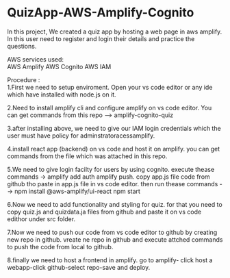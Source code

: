 # QuizApp-AWS-Amplify-Cognito

In this project, We created a quiz app by hosting a web page in aws amplify. In this user need to register and login their details and practice the questions.


AWS services used:  
AWS Amplify
AWS Cognito
AWS IAM


Procedure :  
1.First we need to setup enviroment. Open your vs code editor or any ide which have installed with node.js on it.

2.Need to install amplify cli and configure amplify on vs code editor. You can get commands from this repo --> amplify-cognito-quiz

3.after installing above, we need to give our IAM login credentials which the user must have policy for adminstratoracessamplify.

4.install react app (backend) on vs code and host it on amplify. you can get commands from the file which was attached in this repo.

5.We need to give login facilty for users by using cognito. execute thease commands -> amplify add auth amplify push. 
  copy app.js file code from github tho paste in app.js file in vs code editor. then run thease commands - -> npm install @aws-amplify/ui-react  npm start
  
6.Now we need to add functionality and styling for quiz. for that you need to copy quiz.js and quizdata.ja files from github and paste it on vs code edithor under src folder.

7.Now we need to push our code from vs code editor to github by creating new repo in github. vreate ne repo in github and execute attched commands to push the code from local to github.

8.finally we need to host a frontend in amplify. go to amplify- click host a webapp-click github-select repo-save and deploy.
